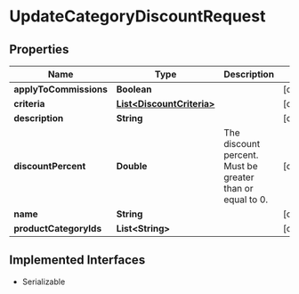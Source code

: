 

# UpdateCategoryDiscountRequest


## Properties

| Name | Type | Description | Notes |
|------------ | ------------- | ------------- | -------------|
|**applyToCommissions** | **Boolean** |  |  [optional] |
|**criteria** | [**List&lt;DiscountCriteria&gt;**](DiscountCriteria.md) |  |  [optional] |
|**description** | **String** |  |  [optional] |
|**discountPercent** | **Double** | The discount percent. Must be greater than or equal to 0. |  [optional] |
|**name** | **String** |  |  [optional] |
|**productCategoryIds** | **List&lt;String&gt;** |  |  [optional] |


## Implemented Interfaces

* Serializable


